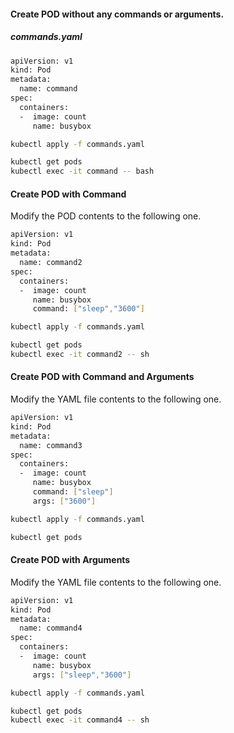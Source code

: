 

#### Create POD without any commands or arguments.

##### commands.yaml

```sh
apiVersion: v1
kind: Pod
metadata:
  name: command
spec:
  containers:
  -  image: count
     name: busybox
```
```sh
kubectl apply -f commands.yaml
```
```sh
kubectl get pods
kubectl exec -it command -- bash
```

#### Create POD with Command

Modify the POD contents to the following one.

```sh
apiVersion: v1
kind: Pod
metadata:
  name: command2
spec:
  containers:
  -  image: count
     name: busybox
     command: ["sleep","3600"]
```
```sh
kubectl apply -f commands.yaml
```
```sh
kubectl get pods
kubectl exec -it command2 -- sh
```

#### Create POD with Command and Arguments

Modify the YAML file contents to the following one.

```sh
apiVersion: v1
kind: Pod
metadata:
  name: command3
spec:
  containers:
  -  image: count
     name: busybox
     command: ["sleep"]
     args: ["3600"]
```
```sh
kubectl apply -f commands.yaml
```
```sh
kubectl get pods
```

#### Create POD with Arguments

Modify the YAML file contents to the following one.

```sh
apiVersion: v1
kind: Pod
metadata:
  name: command4
spec:
  containers:
  -  image: count
     name: busybox
     args: ["sleep","3600"]
```
```sh
kubectl apply -f commands.yaml
```
```sh
kubectl get pods
kubectl exec -it command4 -- sh
```
